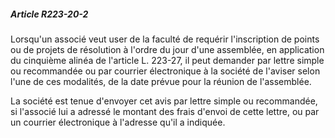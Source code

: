 ##### Article R223-20-2

Lorsqu'un associé veut user de la faculté de requérir l'inscription de points ou de projets de résolution à l'ordre du jour d'une assemblée, en application du cinquième alinéa de l'article L. 223-27, il peut demander par lettre simple ou recommandée ou par courrier électronique à la société de l'aviser selon l'une de ces modalités, de la date prévue pour la réunion de l'assemblée.

La société est tenue d'envoyer cet avis par lettre simple ou recommandée, si l'associé lui a adressé le montant des frais d'envoi de cette lettre, ou par un courrier électronique à l'adresse qu'il a indiquée.

